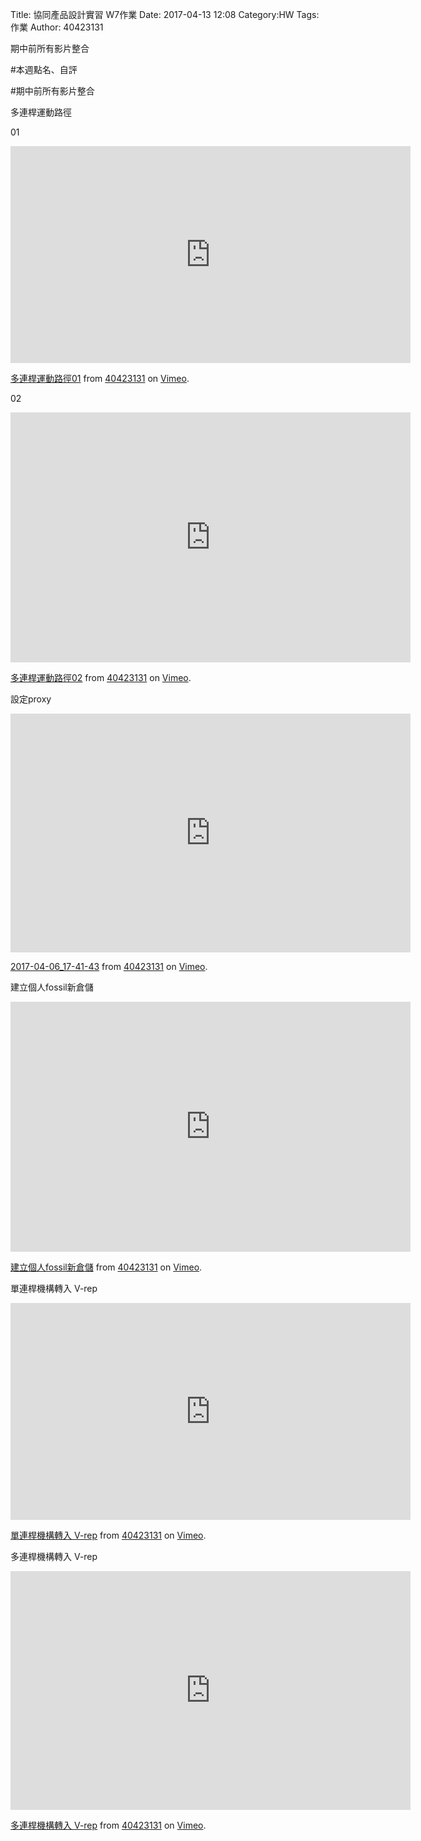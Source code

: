 Title: 協同產品設計實習   W7作業
Date: 2017-04-13 12:08
Category:HW
Tags:作業
Author: 40423131

期中前所有影片整合

<!-- PELICAN_END_SUMMARY -->
#本週點名、自評

#期中前所有影片整合
<p>多連桿運動路徑 </p>
<p>01 </p>
<iframe src="https://player.vimeo.com/video/212469599" width="640" height="347" frameborder="0" webkitallowfullscreen mozallowfullscreen allowfullscreen></iframe>
<p><a href="https://vimeo.com/212469599">多連桿運動路徑01</a> from <a href="https://vimeo.com/user44207151">40423131</a> on <a href="https://vimeo.com">Vimeo</a>.</p>
<p>02 </p>
<iframe src="https://player.vimeo.com/video/212469626" width="640" height="400" frameborder="0" webkitallowfullscreen mozallowfullscreen allowfullscreen></iframe>
<p><a href="https://vimeo.com/212469626">多連桿運動路徑02</a> from <a href="https://vimeo.com/user44207151">40423131</a> on <a href="https://vimeo.com">Vimeo</a>.</p>

<p>設定proxy </p>
<iframe src="https://player.vimeo.com/video/212469649" width="640" height="382" frameborder="0" webkitallowfullscreen mozallowfullscreen allowfullscreen></iframe>
<p><a href="https://vimeo.com/212469649">2017-04-06_17-41-43</a> from <a href="https://vimeo.com/user44207151">40423131</a> on <a href="https://vimeo.com">Vimeo</a>.</p>

<p>建立個人fossil新倉儲 </p>
<iframe src="https://player.vimeo.com/video/212469656" width="640" height="400" frameborder="0" webkitallowfullscreen mozallowfullscreen allowfullscreen></iframe>
<p><a href="https://vimeo.com/212469656">建立個人fossil新倉儲</a> from <a href="https://vimeo.com/user44207151">40423131</a> on <a href="https://vimeo.com">Vimeo</a>.</p>

<p>單連桿機構轉入 V-rep </p>
<iframe src="https://player.vimeo.com/video/211790240" width="640" height="347" frameborder="0" webkitallowfullscreen mozallowfullscreen allowfullscreen></iframe>
<p><a href="https://vimeo.com/211790240">單連桿機構轉入 V-rep</a> from <a href="https://vimeo.com/user44207151">40423131</a> on <a href="https://vimeo.com">Vimeo</a>.</p>

<p>多連桿機構轉入 V-rep </p>
<iframe src="https://player.vimeo.com/video/212585540" width="640" height="382" frameborder="0" webkitallowfullscreen mozallowfullscreen allowfullscreen></iframe>
<p><a href="https://vimeo.com/212585540">多連桿機構轉入 V-rep</a> from <a href="https://vimeo.com/user44207151">40423131</a> on <a href="https://vimeo.com">Vimeo</a>.</p>










